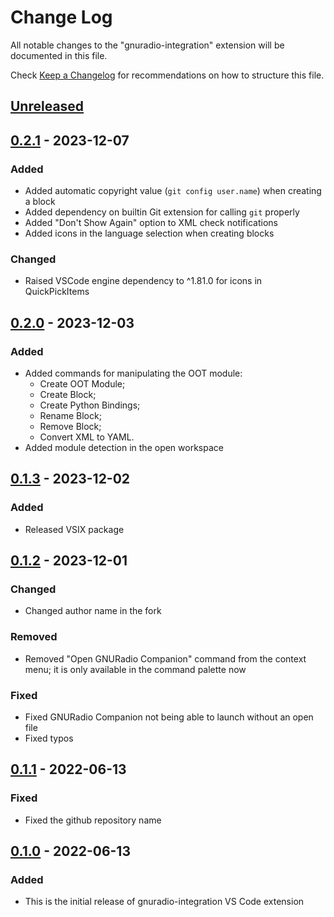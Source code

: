 # Change Log

All notable changes to the "gnuradio-integration" extension will be documented in this file.

Check [Keep a Changelog](http://keepachangelog.com/) for recommendations on how to structure this file.

## [Unreleased]

## [0.2.1] - 2023-12-07
### Added
- Added automatic copyright value (`git config user.name`) when creating a block
- Added dependency on builtin Git extension for calling `git` properly
- Added "Don't Show Again" option to XML check notifications 
- Added icons in the language selection when creating blocks 

### Changed
- Raised VSCode engine dependency to ^1.81.0 for icons in QuickPickItems 

## [0.2.0] - 2023-12-03
### Added
- Added commands for manipulating the OOT module:
  - Create OOT Module;
  - Create Block;
  - Create Python Bindings;
  - Rename Block;
  - Remove Block;
  - Convert XML to YAML.
- Added module detection in the open workspace

## [0.1.3] - 2023-12-02
### Added
- Released VSIX package

## [0.1.2] - 2023-12-01
### Changed
- Changed author name in the fork

### Removed
- Removed "Open GNURadio Companion" command from the context menu; it is only available in the command palette now

### Fixed
- Fixed GNURadio Companion not being able to launch without an open file
- Fixed typos

## [0.1.1] - 2022-06-13
### Fixed
- Fixed the github repository name

## [0.1.0] - 2022-06-13
### Added
- This is the initial release of gnuradio-integration VS Code extension

[Unreleased]: https://github.com/AsriFox/gnuradio-integration/compare/v0.2.1...HEAD
[0.2.1]: https://github.com/AsriFox/gnuradio-integration/compare/v0.2.0...v0.2.1
[0.2.0]: https://github.com/AsriFox/gnuradio-integration/compare/v0.1.3...v0.2.0
[0.1.3]: https://github.com/AsriFox/gnuradio-integration/compare/v0.1.2...v0.1.3
[0.1.2]: https://github.com/AsriFox/gnuradio-integration/compare/v0.1.1...v0.1.2
[0.1.1]: https://github.com/IvanNovak1004/gnuradio-integration/compare/v0.1.0...v0.1.1
[0.1.0]: https://github.com/IvanNovak1004/gnuradio-integration/releases/tag/v0.1.0
